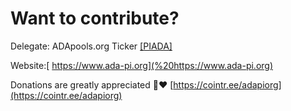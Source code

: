 # Want to contribute?

Delegate:  ADApools.org Ticker [\[PIADA\] ](https://adapools.org/pool/b8d8742c7b7b512468448429c776b3b0f824cef460db61aa1d24bc65)

Website:[ https://www.ada-pi.org](%20https://www.ada-pi.org)

Donations are greatly appreciated 🙏❤️  [https://cointr.ee/adapiorg](https://cointr.ee/adapiorg)

